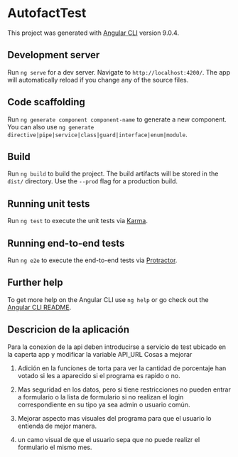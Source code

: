 # AutofactTest

This project was generated with [Angular CLI](https://github.com/angular/angular-cli) version 9.0.4.

## Development server

Run `ng serve` for a dev server. Navigate to `http://localhost:4200/`. The app will automatically reload if you change any of the source files.

## Code scaffolding

Run `ng generate component component-name` to generate a new component. You can also use `ng generate directive|pipe|service|class|guard|interface|enum|module`.

## Build

Run `ng build` to build the project. The build artifacts will be stored in the `dist/` directory. Use the `--prod` flag for a production build.

## Running unit tests

Run `ng test` to execute the unit tests via [Karma](https://karma-runner.github.io).

## Running end-to-end tests

Run `ng e2e` to execute the end-to-end tests via [Protractor](http://www.protractortest.org/).

## Further help

To get more help on the Angular CLI use `ng help` or go check out the [Angular CLI README](https://github.com/angular/angular-cli/blob/master/README.md).

## Descricion de la aplicación

Para la conexion de la api deben introducirse a servicio de test ubicado en la caperta app y modificar la variable API_URL
Cosas a mejorar 
1)  Adición en la funciones de torta para ver la cantidad de porcentaje han votado si les a aparecido si el programa es rapido o no.

2)  Mas seguridad en los datos, pero si tiene restricciones no pueden entrar a formulario o la lista de formulario si no realizan el login correspondiente en su tipo ya  sea admin o usuario común.

3)  Mejorar aspecto mas visuales del programa para que el usuario lo entienda de mejor manera.

5) un camo visual de que el usuario sepa que no puede realizr el formulario el mismo mes.